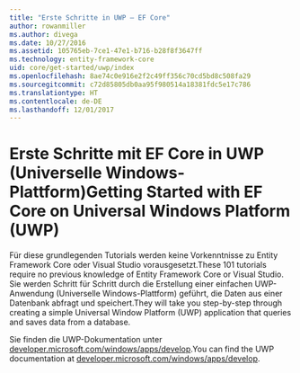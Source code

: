 ```yaml
---
title: "Erste Schritte in UWP – EF Core"
author: rowanmiller
ms.author: divega
ms.date: 10/27/2016
ms.assetid: 105765eb-7ce1-47e1-b716-b28f8f3647ff
ms.technology: entity-framework-core
uid: core/get-started/uwp/index
ms.openlocfilehash: 8ae74c0e916e2f2c49ff356c70cd5bd8c508fa29
ms.sourcegitcommit: c72d85805db0aa95f980514a18381fdc5e17c786
ms.translationtype: HT
ms.contentlocale: de-DE
ms.lasthandoff: 12/01/2017
---
```

# <a name="getting-started-with-ef-core-on-universal-windows-platform-uwp"></a><span data-ttu-id="afce9-102">Erste Schritte mit EF Core in UWP (Universelle Windows-Plattform)</span><span class="sxs-lookup"><span data-stu-id="afce9-102">Getting Started with EF Core on Universal Windows Platform (UWP)</span></span>

<span data-ttu-id="afce9-103">Für diese grundlegenden Tutorials werden keine Vorkenntnisse zu Entity Framework Core oder Visual Studio vorausgesetzt.</span><span class="sxs-lookup"><span data-stu-id="afce9-103">These 101 tutorials require no previous knowledge of Entity Framework Core or Visual Studio.</span></span> <span data-ttu-id="afce9-104">Sie werden Schritt für Schritt durch die Erstellung einer einfachen UWP-Anwendung (Universelle Windows-Plattform) geführt, die Daten aus einer Datenbank abfragt und speichert.</span><span class="sxs-lookup"><span data-stu-id="afce9-104">They will take you step-by-step through creating a simple Universal Window Platform (UWP) application that queries and saves data from a database.</span></span>

<span data-ttu-id="afce9-105">Sie finden die UWP-Dokumentation unter [developer.microsoft.com/windows/apps/develop](https://developer.microsoft.com/windows/apps/develop).</span><span class="sxs-lookup"><span data-stu-id="afce9-105">You can find the UWP documentation at [developer.microsoft.com/windows/apps/develop](https://developer.microsoft.com/windows/apps/develop).</span></span>

